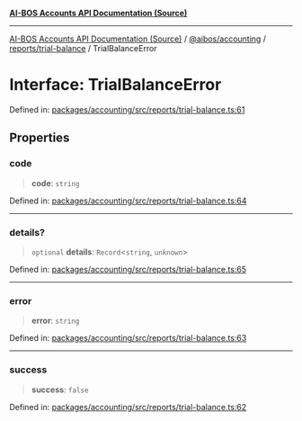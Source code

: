 [**AI-BOS Accounts API Documentation (Source)**](../../../../../README.md)

***

[AI-BOS Accounts API Documentation (Source)](../../../../../README.md) / [@aibos/accounting](../../../README.md) / [reports/trial-balance](../README.md) / TrialBalanceError

# Interface: TrialBalanceError

Defined in: [packages/accounting/src/reports/trial-balance.ts:61](https://github.com/pohlai88/accounts/blob/48103fb36d28b2b9bfb33472b6de2f719773cde9/packages/accounting/src/reports/trial-balance.ts#L61)

## Properties

### code

> **code**: `string`

Defined in: [packages/accounting/src/reports/trial-balance.ts:64](https://github.com/pohlai88/accounts/blob/48103fb36d28b2b9bfb33472b6de2f719773cde9/packages/accounting/src/reports/trial-balance.ts#L64)

***

### details?

> `optional` **details**: `Record`\<`string`, `unknown`\>

Defined in: [packages/accounting/src/reports/trial-balance.ts:65](https://github.com/pohlai88/accounts/blob/48103fb36d28b2b9bfb33472b6de2f719773cde9/packages/accounting/src/reports/trial-balance.ts#L65)

***

### error

> **error**: `string`

Defined in: [packages/accounting/src/reports/trial-balance.ts:63](https://github.com/pohlai88/accounts/blob/48103fb36d28b2b9bfb33472b6de2f719773cde9/packages/accounting/src/reports/trial-balance.ts#L63)

***

### success

> **success**: `false`

Defined in: [packages/accounting/src/reports/trial-balance.ts:62](https://github.com/pohlai88/accounts/blob/48103fb36d28b2b9bfb33472b6de2f719773cde9/packages/accounting/src/reports/trial-balance.ts#L62)
